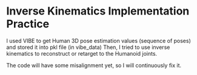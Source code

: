 # Inverse Kinematics Implementation Practice

I used VIBE to get Human 3D pose estimation values (sequence of poses) and stored it into pkl file (in vibe_data)
Then, I tried to use inverse kinematics to reconstruct or retarget to the Humanoid joints.

The code will have some misalignment yet, so I will continuously fix it.
